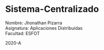 # Sistema-Centralizado

Nombre: Jhonathan Pizarra\
Asignatura: Aplicaciones Distribuidas\
Facultad: ESFOT

2020-A
